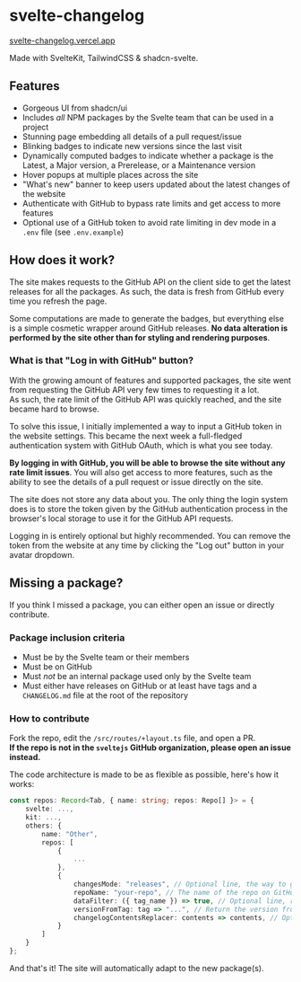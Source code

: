 # svelte-changelog

[svelte-changelog.vercel.app](https://svelte-changelog.vercel.app/)

Made with SvelteKit, TailwindCSS & shadcn-svelte.

## Features

- Gorgeous UI from shadcn/ui
- Includes _all_ NPM packages by the Svelte team that can be used in a project
- Stunning page embedding all details of a pull request/issue
- Blinking badges to indicate new versions since the last visit
- Dynamically computed badges to indicate whether a package is the Latest, a Major version, a Prerelease, or a Maintenance version
- Hover popups at multiple places across the site
- "What's new" banner to keep users updated about the latest changes of the website
- Authenticate with GitHub to bypass rate limits and get access to more features
- Optional use of a GitHub token to avoid rate limiting in dev mode in a `.env` file (see `.env.example`)

## How does it work?

The site makes requests to the GitHub API on the client side to get the latest releases for all the packages.
As such, the data is fresh from GitHub every time you refresh the page.

Some computations are made to generate the badges, but everything else is a simple cosmetic
wrapper around GitHub releases.
**No data alteration is performed by the site other than for styling and rendering purposes**.

### What is that "Log in with GitHub" button?

With the growing amount of features and supported packages, the site went from requesting the GitHub API
very few times to requesting it a lot.  
As such, the rate limit of the GitHub API was quickly reached, and the site became hard to browse.

To solve this issue, I initially implemented a way to input a GitHub token in the website settings.
This became the next week a full-fledged authentication system with GitHub OAuth, which is what you see today.

**By logging in with GitHub, you will be able to browse the site without any rate limit issues**.
You will also get access to more features, such as the ability to see the details of a pull request
or issue directly on the site.

The site does not store any data about you. The only thing the login system does is to store the token given
by the GitHub authentication process in the browser's local storage to use it for the GitHub API requests.

Logging in is entirely optional but highly recommended. You can remove the token from the website at any time
by clicking the "Log out" button in your avatar dropdown.

## Missing a package?

If you think I missed a package, you can either open an issue or directly contribute.

### Package inclusion criteria

- Must be by the Svelte team or their members
- Must be on GitHub
- Must _not_ be an internal package used only by the Svelte team
- Must either have releases on GitHub or at least have tags and a `CHANGELOG.md` file at the root of the repository

### How to contribute

Fork the repo, edit the `/src/routes/+layout.ts` file, and open a PR.  
**If the repo is not in the `sveltejs` GitHub organization, please open an issue instead.**

The code architecture is made to be as flexible as possible, here's how it works:

```typescript
const repos: Record<Tab, { name: string; repos: Repo[] }> = {
    svelte: ...,
    kit: ...,
    others: {
        name: "Other",
        repos: [
            {
                ...
            },
            {
                changesMode: "releases", // Optional line, the way to get the changes; either "releases" or "changelog", defaults to "releases"
                repoName: "your-repo", // The name of the repo on GitHub, as it appears in the URL: https://github.com/sveltejs/your-repo
                dataFilter: ({ tag_name }) => true, // Optional line, return false to exclude a version from its tag name
                versionFromTag: tag => "...", // Return the version from the tag name; must be a valid semver
                changelogContentsReplacer: contents => contents, // Optional line, replace the contents of the changelog file before parsing it; only used if `changesMode` is "changelog"
            }
        ]
    }
};
```

And that's it! The site will automatically adapt to the new package(s).
